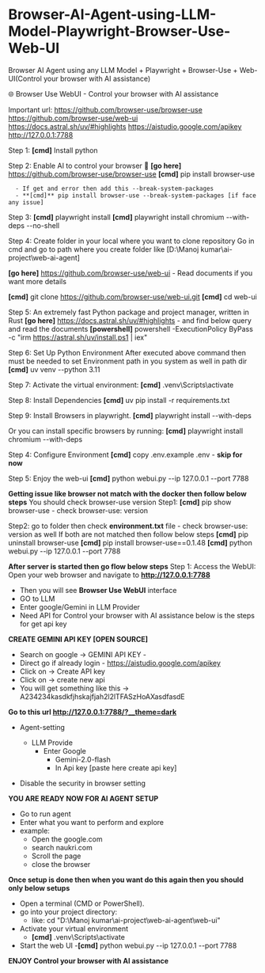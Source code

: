 # Browser-AI-Agent-using-LLM-Model-Playwright-Browser-Use-Web-UI
Browser AI Agent using any LLM Model + Playwright + Browser-Use + Web-UI(Control your browser with AI assistance)

🌐 Browser Use WebUI - Control your browser with AI assistance

Important url:
      https://github.com/browser-use/browser-use
      https://github.com/browser-use/web-ui
      https://docs.astral.sh/uv/#highlights
      https://aistudio.google.com/apikey
      http://127.0.0.1:7788


Step 1:
**[cmd]** Install python

Step 2:
Enable AI to control your browser 🤖
**[go here]** https://github.com/browser-use/browser-use
**[cmd]** pip install browser-use

      - If get and error then add this --break-system-packages 
      - **[cmd]** pip install browser-use --break-system-packages [if face any issue]

Step 3:
**[cmd]** playwright install 
**[cmd]** playwright install chromium --with-deps --no-shell


Step 4:
Create folder in your local where you want to clone repository
Go in cmd and go to path where you create folder like [D:\Manoj kumar\ai-project\web-ai-agent]

**[go here]** https://github.com/browser-use/web-ui  - Read documents if you want more details

**[cmd]** git clone https://github.com/browser-use/web-ui.git 
**[cmd]** cd web-ui 

Step 5:
An extremely fast Python package and project manager, written in Rust
**[go here]** https://docs.astral.sh/uv/#highlights - and find below query and read the documents
**[powershell]** powershell -ExecutionPolicy ByPass -c "irm https://astral.sh/uv/install.ps1 | iex" 


Step 6: Set Up Python Environment
After executed above command then must be needed to set Environment path in you system as well in path dir
**[cmd]** uv venv --python 3.11 

Step 7: Activate the virtual environment:
**[cmd]** .venv\Scripts\activate


Step 8: Install Dependencies
**[cmd]** uv pip install -r requirements.txt
 
Step 9: Install Browsers in playwright.
**[cmd]** playwright install --with-deps


Or you can install specific browsers by running:
**[cmd]** playwright install chromium --with-deps

Step 4: Configure Environment
**[cmd]** copy .env.example .env - **skip for now**

Step 5: Enjoy the web-ui
**[cmd]** python webui.py --ip 127.0.0.1 --port 7788

**Getting issue like browser not match with the docker then follow below steps**
You should check browser-use version 
Step1: **[cmd]** pip show browser-use - check browser-use: version

Step2: go to folder then check **environment.txt** file - check browser-use: version as well
If both are not matched then follow below steps
**[cmd]**  pip uninstall browser-use
**[cmd]**  pip install browser-use==0.1.48
**[cmd]**  python webui.py --ip 127.0.0.1 --port 7788

**After server is started then go flow below steps**
Step 1: Access the WebUI: 
Open your web browser and navigate to **http://127.0.0.1:7788**


- Then you will see **Browser Use WebUI** interface 
- GO to LLM
- Enter google/Gemini in LLM Provider
- Need API for Control your browser with AI assistance below is the steps for get api key

**CREATE GEMINI API KEY [OPEN SOURCE]**
- Search on google → GEMINI API KEY -
- Direct go if already login - https://aistudio.google.com/apikey
- Click on → Create API key
- Click on → create new api
- You will get something like this → A234234kasdkfjhskajfjah2l2lTFASzHoAXasdfasdE

**Go to this url http://127.0.0.1:7788/?__theme=dark**
- Agent-setting
  - LLM Provide
    - Enter Google
      - Gemini-2.0-flash
      - In Api key [paste here create api key]
      
- Disable the security in browser setting

**YOU ARE READY NOW FOR AI AGENT SETUP**
- Go to run agent
- Enter what you want to perform and explore
- example:
    - Open the google.com
    - search naukri.com
    - Scroll the page
    - close the browser  

**Once setup is done then when you want do this again then you should only below setups** 
- Open a terminal (CMD or PowerShell).
- go into your project directory:
    - like: cd "D:\Manoj kumar\ai-project\web-ai-agent\web-ui"
- Activate your virtual environment
    - **[cmd]** .venv\Scripts\activate
- Start the web UI
    -**[cmd]** python webui.py --ip 127.0.0.1 --port 7788

**ENJOY Control your browser with AI assistance**
